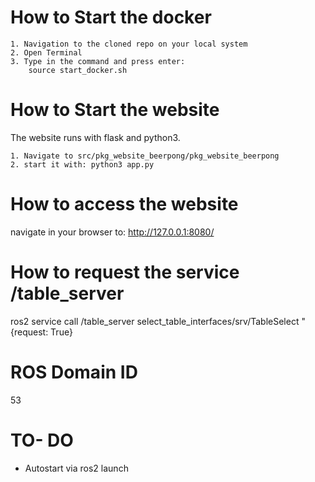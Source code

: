 # How to Start the docker

    1. Navigation to the cloned repo on your local system
    2. Open Terminal
    3. Type in the command and press enter:
        source start_docker.sh

# How to Start the website

The website runs with flask and python3.

    1. Navigate to src/pkg_website_beerpong/pkg_website_beerpong
    2. start it with: python3 app.py


# How to access the website

navigate in your browser to: http://127.0.0.1:8080/


# How to request the service /table_server

ros2 service call /table_server select_table_interfaces/srv/TableSelect "{request: True}

# ROS Domain ID
53

# TO- DO

- Autostart via ros2 launch